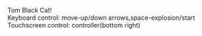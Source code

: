 Tom Black Cat!\
Keyboard control: move-up/down arrows,space-explosion/start\
Touchscreen control: controller(bottom right)
